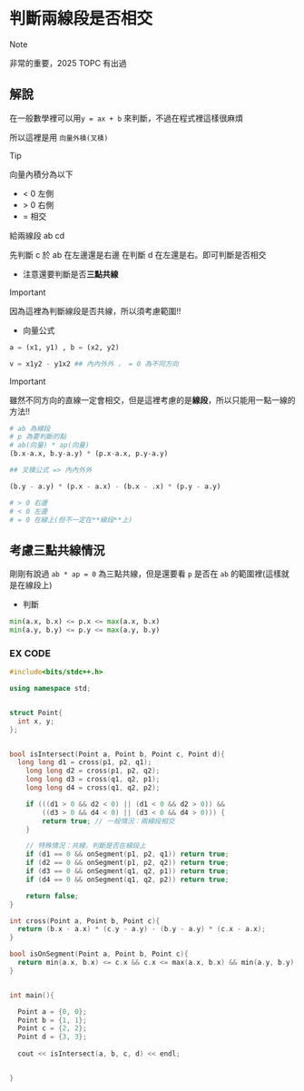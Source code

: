# 判斷兩線段是否相交

>[!note]
>非常的重要，2025 TOPC 有出過


## 解說

在一般數學裡可以用`y = ax + b` 來判斷，不過在程式裡這樣很麻煩

所以這裡是用 `向量外積(叉積)`

>[!tip]
> 向量內積分為以下
>- < 0 左側
>- \> 0 右側
>- = 相交

給兩線段 ab cd

先判斷 c 於 ab 在左邊還是右邊 在判斷 d 在左還是右。即可判斷是否相交

- 注意還要判斷是否**三點共線**

>[!important]
> 因為這裡為判斷線段是否共線，所以須考慮範圍!!


- 向量公式

```py
a = (x1, y1) , b = (x2, y2)

v = x1y2 - y1x2 ## 內內外外 ， = 0 為不同方向
```

>[!important]
> 雖然不同方向的直線一定會相交，但是這裡考慮的是**線段**，所以只能用一點一線的方法!!


```py
# ab 為線段
# p 為要判斷的點
# ab(向量) * ap(向量) 
(b.x-a.x, b.y-a.y) * (p.x-a.x, p.y-a.y)

## 叉積公式 => 內內外外

(b.y - a.y) * (p.x - a.x) - (b.x - .x) * (p.y - a.y)

# > 0 右邊
# < 0 左邊
# = 0 在線上(但不一定在**線段**上)
```
## 考慮三點共線情況

剛剛有說過 `ab * ap = 0` 為三點共線，但是還要看 `p` 是否在 `ab` 的範圍裡(這樣就是在線段上)

- 判斷

```py
min(a.x, b.x) <= p.x <= max(a.x, b.x)
min(a.y, b.y) <= p.y <= max(a.y, b.y)
``` 

### EX CODE

```cpp
#include<bits/stdc++.h>

using namespace std;


struct Point{
  int x, y;
};


bool isIntersect(Point a, Point b, Point c, Point d){
  long long d1 = cross(p1, p2, q1);
    long long d2 = cross(p1, p2, q2);
    long long d3 = cross(q1, q2, p1);
    long long d4 = cross(q1, q2, p2);

    if (((d1 > 0 && d2 < 0) || (d1 < 0 && d2 > 0)) &&
        ((d3 > 0 && d4 < 0) || (d3 < 0 && d4 > 0))) {
        return true; // 一般情況：兩線段相交
    }

    // 特殊情況：共線，判斷是否在線段上
    if (d1 == 0 && onSegment(p1, p2, q1)) return true;
    if (d2 == 0 && onSegment(p1, p2, q2)) return true;
    if (d3 == 0 && onSegment(q1, q2, p1)) return true;
    if (d4 == 0 && onSegment(q1, q2, p2)) return true;

    return false;
}

int cross(Point a, Point b, Point c){
  return (b.x - a.x) * (c.y - a.y) - (b.y - a.y) * (c.x - a.x);
}

bool isOnSegment(Point a, Point b, Point c){
  return min(a.x, b.x) <= c.x && c.x <= max(a.x, b.x) && min(a.y, b.y) <= c.y && c.y <= max(a.y, b.y);
}


int main(){

  Point a = {0, 0};
  Point b = {1, 1};
  Point c = {2, 2};
  Point d = {3, 3};
  
  cout << isIntersect(a, b, c, d) << endl;


}
```
